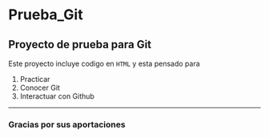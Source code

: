 # Prueba_Git

## Proyecto de prueba para Git

Este proyecto incluye codigo en `HTML` y esta pensado para

1. Practicar
2. Conocer Git
3. Interactuar con Github

---
### Gracias por sus aportaciones